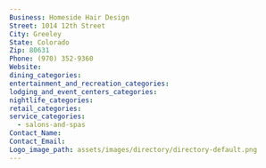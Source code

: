 ```yaml
---
Business: Homeside Hair Design
Street: 1014 12th Street
City: Greeley
State: Colorado
Zip: 80631
Phone: (970) 352-9360
Website:
dining_categories:
entertainment_and_recreation_categories:
lodging_and_event_centers_categories:
nightlife_categories:
retail_categories:
service_categories:
  - salons-and-spas
Contact_Name:
Contact_Email:
Logo_image_path: assets/images/directory/directory-default.png
---
```



